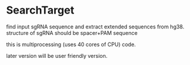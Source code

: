 # SearchTarget


find input sgRNA sequence and extract extended sequences from hg38.
structure of sgRNA should be spacer+PAM sequence

this is multiprocessing (uses 40 cores of CPU) code. 

later version will be user friendly version.


